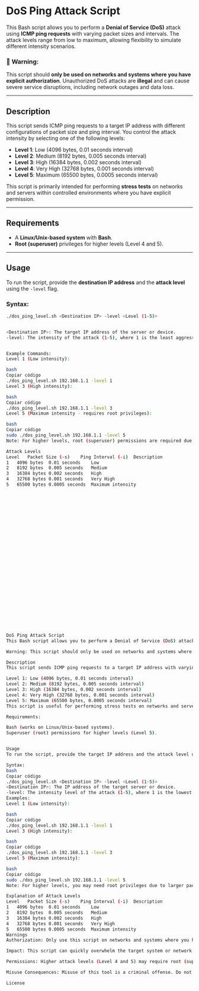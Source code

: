 # DoS Ping Attack Script

This Bash script allows you to perform a **Denial of Service (DoS)** attack using **ICMP ping requests** with varying packet sizes and intervals. The attack levels range from low to maximum, allowing flexibility to simulate different intensity scenarios.

### 🚨 **Warning**:
This script should **only be used on networks and systems where you have explicit authorization**. Unauthorized DoS attacks are **illegal** and can cause severe service disruptions, including network outages and data loss.

---

## Description

This script sends ICMP ping requests to a target IP address with different configurations of packet size and ping interval. You control the attack intensity by selecting one of the following levels:

- **Level 1**: Low (4096 bytes, 0.01 seconds interval)
- **Level 2**: Medium (8192 bytes, 0.005 seconds interval)
- **Level 3**: High (16384 bytes, 0.002 seconds interval)
- **Level 4**: Very High (32768 bytes, 0.001 seconds interval)
- **Level 5**: Maximum (65500 bytes, 0.0005 seconds interval)

This script is primarily intended for performing **stress tests** on networks and servers within controlled environments where you have explicit permission.

---

## Requirements

- A **Linux/Unix-based system** with **Bash**.
- **Root (superuser)** privileges for higher levels (Level 4 and 5).

---

## Usage

To run the script, provide the **destination IP address** and the **attack level** using the `-level` flag.

### Syntax:

```bash
./dos_ping_level.sh <Destination IP> -level <Level (1-5)>


<Destination IP>: The target IP address of the server or device.
-level: The intensity of the attack (1-5), where 1 is the least aggressive and 5 is the most aggressive.


Example Commands:
Level 1 (Low intensity):

bash
Copiar código
./dos_ping_level.sh 192.168.1.1 -level 1
Level 3 (High intensity):

bash
Copiar código
./dos_ping_level.sh 192.168.1.1 -level 3
Level 5 (Maximum intensity - requires root privileges):

bash
Copiar código
sudo ./dos_ping_level.sh 192.168.1.1 -level 5
Note: For higher levels, root (superuser) permissions are required due to larger packet sizes and faster ping intervals. Use sudo as necessary.

Attack Levels
Level	Packet Size (-s)	Ping Interval (-i)	Description
1	4096 bytes	0.01 seconds	Low
2	8192 bytes	0.005 seconds	Medium
3	16384 bytes	0.002 seconds	High
4	32768 bytes	0.001 seconds	Very High
5	65500 bytes	0.0005 seconds	Maximum intensity




























DoS Ping Attack Script
This Bash script allows you to perform a Denial of Service (DoS) attack using ICMP ping requests with different packet sizes and intervals. The attack levels range from low to maximum, providing flexibility to simulate various intensity scenarios.

Warning: This script should only be used on networks and systems where you have explicit authorization. Unauthorized DoS attacks are illegal and can cause severe disruptions to services.

Description
This script sends ICMP ping requests to a target IP address with varying configurations of packet size and ping interval. The attack intensity is controlled by selecting a specific attack level (1 to 5), which adjusts the following parameters:

Level 1: Low (4096 bytes, 0.01 seconds interval)
Level 2: Medium (8192 bytes, 0.005 seconds interval)
Level 3: High (16384 bytes, 0.002 seconds interval)
Level 4: Very High (32768 bytes, 0.001 seconds interval)
Level 5: Maximum (65500 bytes, 0.0005 seconds interval)
This script is useful for performing stress tests on networks and servers within controlled environments where you have authorization.

Requirements:

Bash (works on Linux/Unix-based systems).
Superuser (root) permissions for higher levels (Level 5).


Usage
To run the script, provide the target IP address and the attack level using the -level flag.

Syntax:
bash
Copiar código
./dos_ping_level.sh <Destination IP> -level <Level (1-5)>
<Destination IP>: The IP address of the target server or device.
-level: The intensity level of the attack (1-5), where 1 is the lowest and 5 is the highest.
Examples:
Level 1 (Low intensity):

bash
Copiar código
./dos_ping_level.sh 192.168.1.1 -level 1
Level 3 (High intensity):

bash
Copiar código
./dos_ping_level.sh 192.168.1.1 -level 3
Level 5 (Maximum intensity):

bash
Copiar código
sudo ./dos_ping_level.sh 192.168.1.1 -level 5
Note: For higher levels, you may need root privileges due to larger packet sizes and faster ping intervals. Use sudo if required.

Explanation of Attack Levels
Level	Packet Size (-s)	Ping Interval (-i)	Description
1	4096 bytes	0.01 seconds	Low
2	8192 bytes	0.005 seconds	Medium
3	16384 bytes	0.002 seconds	High
4	32768 bytes	0.001 seconds	Very High
5	65500 bytes	0.0005 seconds	Maximum intensity
Warnings
Authorization: Only use this script on networks and systems where you have explicit authorization. Unauthorized use is illegal and can result in criminal charges.

Impact: This script can quickly overwhelm the target system or network with traffic, leading to service disruptions or network congestion. Use responsibly and ensure you have the necessary permissions.

Permissions: Higher attack levels (Level 4 and 5) may require root (superuser) permissions because of the large packet sizes and fast intervals. Use sudo where appropriate.

Misuse Consequences: Misuse of this tool is a criminal offense. Do not use it without proper consent. Always ensure that you have explicit, written permission from the network or system owner before conducting any testing.

License
